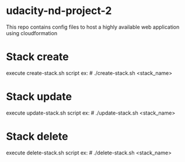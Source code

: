 # udacity-nd-project-2
This repo contains config files to host a highly available web application using cloudformation

# Stack create
execute create-stack.sh script
ex: # ./create-stack.sh <stack_name>

# Stack update
execute update-stack.sh script
ex: # ./update-stack.sh <stack_name>

# Stack delete
execute delete-stack.sh script
ex: # ./delete-stack.sh <stack_name>